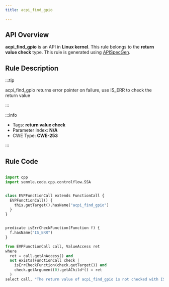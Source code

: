 ```yaml
---
title: acpi_find_gpio

---
```



## API Overview
**acpi_find_gpio** is an API in **Linux kernel**. This rule belongs to the **return value check** type. This rule is generated using [APISpecGen](../../tools/APISpecGen).
## Rule Description

:::tip

acpi_find_gpio returns error pointer on failure, use IS_ERR to check the return value

:::

:::info

- Tags: **return value check**
- Parameter Index: **N/A**
- CWE Type: **CWE-253**

:::

## Rule Code
```python

import cpp
import semmle.code.cpp.controlflow.SSA


class EVPFunctionCall extends FunctionCall {
  EVPFunctionCall() {
    this.getTarget().hasName("acpi_find_gpio")
  }
}


predicate isErrCheckFunction(Function f) {
  f.hasName("IS_ERR") 
}

from EVPFunctionCall call, ValueAccess ret
where
  ret = call.getAnAccess() and
  not exists(FunctionCall check |
    isErrCheckFunction(check.getTarget()) and
    check.getArgument(0).getAChild*() = ret
  )
select call, "The return value of acpi_find_gpio is not checked with IS_ERR."
    
```